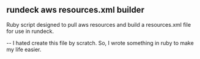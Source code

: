## rundeck aws resources.xml builder
Ruby script designed to pull aws resources and build a resources.xml file for use in rundeck.

-- I hated create this file by scratch. So, I wrote something in ruby to make my life easier.
